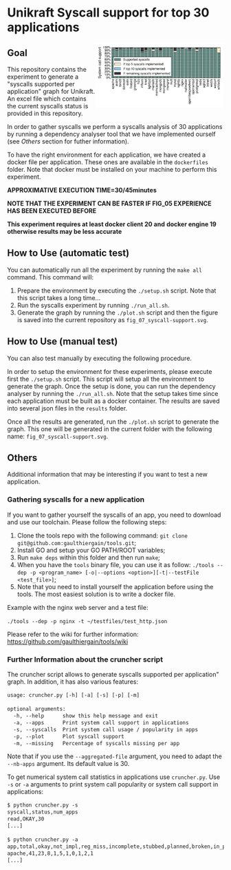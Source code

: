 # Unikraft Syscall support for top 30 applications

<img align="right" src="../../plots/fig_07_syscall-support.svg" width="300" />

## Goal

This repository contains the experiment to generate a "syscalls
supported per application" graph for Unikraft. An excel file which
contains the current syscalls status is provided in this repository.

In order to gather syscalls we perform a syscalls analysis of 30
applications by running a dependency analyser tool that we have
implemented ourself (see *Others* section for futher information).

To have the right environment for each application, we have created a
docker file per application. These ones are available in the 
`dockerfiles` folder. Note that docker must be installed on your 
machine to perform this experiment.

**APPROXIMATIVE EXECUTION TIME=30/45minutes**

**NOTE THAT THE EXPERIMENT CAN BE FASTER IF FIG_05 EXPERIENCE HAS BEEN EXECUTED BEFORE**

**This experiment requires at least docker client 20 and**
**docker engine 19 otherwise results may be less accurate**

## How to Use (automatic test)

You can automatically run all the experiment by running the `make all`
command. This command will:

1. Prepare the environment by executing the `./setup.sh` script. Note
that this script takes a long time...
2. Run the syscalls experiment by running `./run_all.sh`. 
3. Generate the graph by running the `./plot.sh` script and then the
figure is saved into the current repository as `fig_07_syscall-support.svg`.

## How to Use (manual test)

You can also test manually by executing the following procedure.

In order to setup the environment for these experiments, please
execute first the `./setup.sh` script. This script will setup all the
environment to generate the graph. Once the setup is done, you can run
the dependency analyser by running the `./run_all.sh`. Note that the
setup takes time since each application must be built as a docker
container. The results are saved into several json files
in the `results` folder.

Once all the results are generated, run the `./plot.sh` script to
generate the graph. This one will be generated in the current folder
with the following name: `fig_07_syscall-support.svg`.

## Others

Additional information that may be interesting if you want to test
a new application.

### Gathering syscalls for a new application

If you want to gather yourself the syscalls of an app, you need to
download and use our toolchain. Please follow the following steps:
1. Clone the tools repo with the following command: 
`git clone git@github.com:gaulthiergain/tools.git`;
2. Install GO and setup your GO PATH/ROOT variables;
3. Run `make deps` within this folder and then run `make`;
4. When you have the `tools` binary file, you can use it as follow:
`./tools --dep -p <program_name> [-o|--options <option>][-t|--testFile <test_file>]`;
5. Note that you need to install yourself the application before using 
the tools. The most easiest solution is to write a docker file.

Example with the nginx web server and a test file:

`./tools --dep -p nginx -t ~/testfiles/test_http.json`

Please refer to the wiki for further information: 
https://github.com/gaulthiergain/tools/wiki

### Further Information about the cruncher script

The cruncher script allows to generate syscalls supported per
application" graph. In addition, it has also various features: 

```
usage: cruncher.py [-h] [-a] [-s] [-p] [-m]

optional arguments:
  -h, --help      show this help message and exit
  -a, --apps      Print system call support in applications
  -s, --syscalls  Print system call usage / popularity in apps
  -p, --plot      Plot syscall support
  -m, --missing   Percentage of syscalls missing per app
```

Note that if you use the `--aggregated-file` argument, you need to 
adapt the `--nb-apps` argument. Its default value is 30.

To get numerical system call statistics in applications use
`cruncher.py`. Use `-s` or `-a` arguments to print system call
popularity or system call support in applications:

```
$ python cruncher.py -s
syscall,status,num_apps
read,OKAY,30
[...]

$ python cruncher.py -a
app,total,okay,not_impl,reg_miss,incomplete,stubbed,planned,broken,in_progress,absent
apache,41,23,8,1,5,1,0,1,2,1
[...]
```